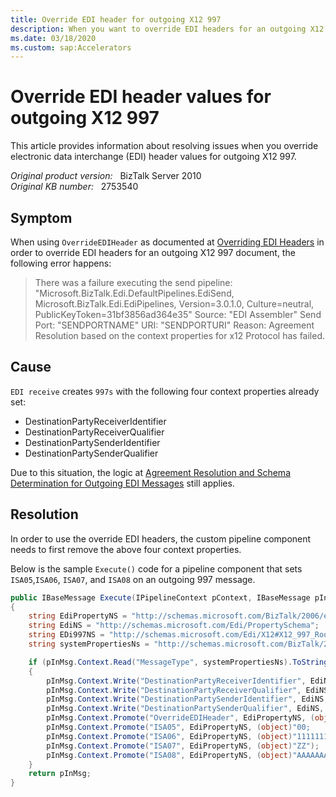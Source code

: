 ```yaml
---
title: Override EDI header for outgoing X12 997
description: When you want to override EDI headers for an outgoing X12 997, an error happens.
ms.date: 03/18/2020
ms.custom: sap:Accelerators
---
```

# Override EDI header values for outgoing X12 997

This article provides information about resolving issues when you override electronic data interchange (EDI) header values for outgoing X12 997.

_Original product version:_ &nbsp; BizTalk Server 2010  
_Original KB number:_ &nbsp; 2753540

## Symptom

When using `OverrideEDIHeader` as documented at [Overriding EDI Headers](/biztalk/core/overriding-edi-headers) in order to override EDI headers for an outgoing X12 997 document, the following error happens:

> There was a failure executing the send pipeline: "Microsoft.BizTalk.Edi.DefaultPipelines.EdiSend, Microsoft.BizTalk.Edi.EdiPipelines, Version=3.0.1.0, Culture=neutral, PublicKeyToken=31bf3856ad364e35" Source: "EDI Assembler" Send Port: "SENDPORTNAME" URI: "SENDPORTURI" Reason: Agreement Resolution based on the context properties for x12 Protocol has failed.  

## Cause

`EDI receive` creates `997s` with the following four context properties already set:

- DestinationPartyReceiverIdentifier
- DestinationPartyReceiverQualifier
- DestinationPartySenderIdentifier
- DestinationPartySenderQualifier

Due to this situation, the logic at [Agreement Resolution and Schema Determination for Outgoing EDI Messages](/biztalk/core/agreement-resolution-and-schema-determination-for-outgoing-edi-messages) still applies.

## Resolution

In order to use the override EDI headers, the custom pipeline component needs to first remove the above four context properties.

Below is the sample `Execute()` code for a pipeline component that sets `ISA05`,`ISA06`, `ISA07`, and `ISA08` on an outgoing 997 message.

```csharp
public IBaseMessage Execute(IPipelineContext pContext, IBaseMessage pInMsg)
{
    string EdiPropertyNS = "http://schemas.microsoft.com/BizTalk/2006/edi-properties";
    string EdiNS = "http://schemas.microsoft.com/Edi/PropertySchema";
    string EDi997NS = "http://schemas.microsoft.com/Edi/X12#X12_997_Root";
    string systemPropertiesNs = "http://schemas.microsoft.com/BizTalk/2003/system-properties";

    if (pInMsg.Context.Read("MessageType", systemPropertiesNs).ToString() == EDi997NS)
    {
        pInMsg.Context.Write("DestinationPartyReceiverIdentifier", EdiNS, null);
        pInMsg.Context.Write("DestinationPartyReceiverQualifier", EdiNS, null);  
        pInMsg.Context.Write("DestinationPartySenderIdentifier", EdiNS, null);  
        pInMsg.Context.Write("DestinationPartySenderQualifier", EdiNS, null);  
        pInMsg.Context.Promote("OverrideEDIHeader", EdiPropertyNS, (object)"True");
        pInMsg.Context.Promote("ISA05", EdiPropertyNS, (object)"00;
        pInMsg.Context.Promote("ISA06", EdiPropertyNS, (object)"1111111111");
        pInMsg.Context.Promote("ISA07", EdiPropertyNS, (object)"ZZ");
        pInMsg.Context.Promote("ISA08", EdiPropertyNS, (object)"AAAAAAAAAAAAAAA");
    }
    return pInMsg;
}
```
